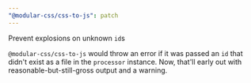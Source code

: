 ```yaml
---
"@modular-css/css-to-js": patch
---
```


Prevent explosions on unknown `id`s

`@modular-css/css-to-js` would throw an error if it was passed an `id` that didn't exist as a file in the `processor` instance. Now, that'll early out with reasonable-but-still-gross output and a warning.
